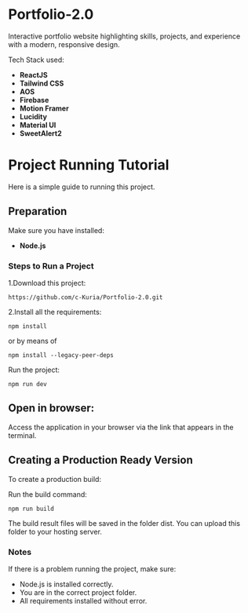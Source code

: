 # Portfolio-2.0
Interactive portfolio website highlighting skills, projects, and experience with a modern, responsive design.

Tech Stack used:

  - **ReactJS**
  - **Tailwind CSS**
  - **AOS**
  - **Firebase**
  - **Motion Framer**
  - **Lucidity**
  - **Material UI**
  - **SweetAlert2**

# Project Running Tutorial
Here is a simple guide to running this project.

## Preparation
Make sure you have installed:

- **Node.js**

### Steps to Run a Project
1.Download this project:
```
https://github.com/c-Kuria/Portfolio-2.0.git
```

2.Install all the requirements:
```
npm install
```
or by means of
```
npm install --legacy-peer-deps
```
Run the project:
```
npm run dev
```
## Open in browser:

Access the application in your browser via the link that appears in the terminal.

## Creating a Production Ready Version
To create a production build:

Run the build command:
```
npm run build
```
The build result files will be saved in the folder dist. You can upload this folder to your hosting server.

### Notes
If there is a problem running the project, make sure:

- Node.js is installed correctly.
- You are in the correct project folder.
- All requirements installed without error.
